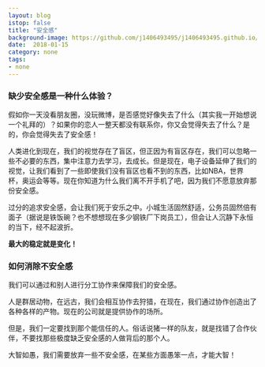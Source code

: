 ```yaml
---
layout: blog 
istop: false
title: "安全感" 
background-image: https://github.com/j1406493495/j1406493495.github.io/blob/master/_posts/cover/WechatIMG45.jpeg?raw=true
date:  2018-01-15 
category: none
tags: 
- none
---
```




### 缺少安全感是一种什么体验？

假如你一天没看朋友圈，没玩微博，是否感觉好像失去了什么（其实我一开始想说一个礼拜的）？如果你的恋人一整天都没有联系你，你又会觉得失去了什么？是的，你会觉得失去了安全感！

人类进化到现在，我们的视觉存在了盲区，但正因为有盲区存在，我们可以忽略一些不必要的东西，集中注意力去学习，去成长。但是现在，电子设备延伸了我们的视觉，让我们看到了一些即使我们没有盲区也看不到的东西，比如NBA，世界杯，奥运会等等。现在你知道为什么我们离不开手机了吧，因为我们不愿意放弃那份安全感。

过分的追求安全感，会让我们死于安乐之中。小城生活固然舒适，公务员固然倍有面子（据说是铁饭碗？也不想想现在多少钢铁厂下岗员工），但会让人沉静下永恒的当下，经不起波折。

   **最大的稳定就是变化！**
### 如何消除不安全感
我们可以通过和别人进行分工协作来保障我们的安全感。

人是群居动物，在远古，我们会相互协作去狩猎，在现在，我们通过协作创造出了各种各样的产物。现在的公司就是提供协作的场所。

但是，我们一定要找到那个能信任的人。俗话说猪一样的队友，就是找错了合作伙伴，不要找那些极度缺乏安全感的人做背后的那个人。

大智如愚，我们需要放弃一些不安全感，在某些方面愚笨一点，才能大智！
